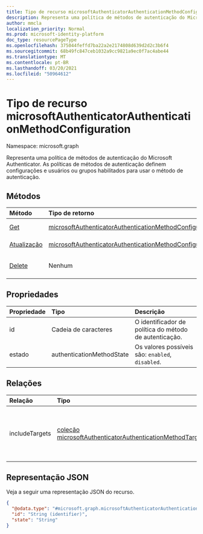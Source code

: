 ```yaml
---
title: Tipo de recurso microsoftAuthenticatorAuthenticationMethodConfiguration
description: Representa uma política de métodos de autenticação do Microsoft Authenticator.
author: mmcla
localization_priority: Normal
ms.prod: microsoft-identity-platform
doc_type: resourcePageType
ms.openlocfilehash: 375044feffd7ba22a2e2174808d639d2d2c3b6f4
ms.sourcegitcommit: 68b49fc847ceb1032a9cc9821a9ec0f7ac4abe44
ms.translationtype: MT
ms.contentlocale: pt-BR
ms.lasthandoff: 03/20/2021
ms.locfileid: "50964612"
---
```

# <a name="microsoftauthenticatorauthenticationmethodconfiguration-resource-type"></a>Tipo de recurso microsoftAuthenticatorAuthenticationMethodConfiguration
Namespace: microsoft.graph

Representa uma política de métodos de autenticação do Microsoft Authenticator. As políticas de métodos de autenticação definem configurações e usuários ou grupos habilitados para usar o método de autenticação.

## <a name="methods"></a>Métodos
|Método|Tipo de retorno|Descrição|
|:---|:---|:---|
|[Get](../api/microsoftauthenticatorauthenticationmethodconfiguration-get.md)|[microsoftAuthenticatorAuthenticationMethodConfiguration](../resources/microsoftauthenticatorauthenticationmethodconfiguration.md)|Leia as propriedades e as relações de um objeto microsoftAuthenticatorAuthenticationMethodConfiguration.|
|[Atualização](../api/microsoftauthenticatorauthenticationmethodconfiguration-update.md)|[microsoftAuthenticatorAuthenticationMethodConfiguration](../resources/microsoftauthenticatorauthenticationmethodconfiguration.md)|Atualize as propriedades de um objeto microsoftAuthenticatorAuthenticationMethodConfiguration.|
|[Delete](../api/microsoftauthenticatorauthenticationmethodconfiguration-delete.md)|Nenhum|Reverte o objeto microsoftAuthenticatorAuthenticationMethodConfiguration para sua configuração padrão.|

## <a name="properties"></a>Propriedades
|Propriedade|Tipo|Descrição|
|:---|:---|:---|
|id|Cadeia de caracteres|O identificador de política do método de autenticação.|
|estado|authenticationMethodState|Os valores possíveis são: `enabled`, `disabled`.|

## <a name="relationships"></a>Relações
|Relação|Tipo|Descrição|
|:---|:---|:---|
|includeTargets|[coleção microsoftAuthenticatorAuthenticationMethodTarget](../resources/microsoftauthenticatorauthenticationmethodtarget.md)|Uma coleção de usuários ou grupos habilitados para usar o método de autenticação.|

## <a name="json-representation"></a>Representação JSON
Veja a seguir uma representação JSON do recurso.
<!-- {
  "blockType": "resource",
  "keyProperty": "id",
  "@odata.type": "microsoft.graph.microsoftAuthenticatorAuthenticationMethodConfiguration",
  "baseType": "microsoft.graph.authenticationMethodConfiguration",
  "openType": false
}
-->
``` json
{
  "@odata.type": "#microsoft.graph.microsoftAuthenticatorAuthenticationMethodConfiguration",
  "id": "String (identifier)",
  "state": "String"
}
```

